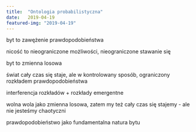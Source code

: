 ```yaml
---
title:  "Ontologia probabilistyczna"
date:   2019-04-19
featured-img: "2019-04-19"
---
```


byt to zawężenie prawdopodobieństwa

nicość to nieograniczone możliwości, nieograniczone stawanie się

byt to zmienna losowa

świat cały czas się staje, ale w kontrolowany sposób, ograniczony rozkładem prawdopodobieństwa

interferencja rozkładów + rozkłady emergentne

wolna wola jako zmienna losowa, zatem my też cały czas się stajemy - ale nie jesteśmy chaotyczni

prawdopodobieństwo jako fundamentalna natura bytu
